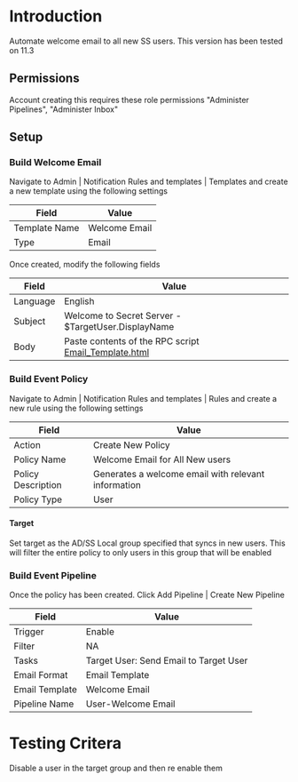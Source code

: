 # Introduction

Automate welcome email to all new SS users. This version has been tested on 11.3

## Permissions

Account creating this requires these role permissions "Administer Pipelines", "Administer Inbox"

## Setup

### Build Welcome Email
Navigate to Admin | Notification Rules and templates | Templates and create a new template using the following settings

| Field       | Value                                                                                           |
| ----------- | ----------------------------------------------------------------------------------------------- |
| Template Name   | Welcome Email                                                                     |
| Type | Email                                              |

Once created, modify the following fields

| Field       | Value                                                                                           |
| ----------- | ----------------------------------------------------------------------------------------------- |
| Language  | English                                                                 |
| Subject | Welcome to Secret Server - $TargetUser.DisplayName                                              |
| Body    |  Paste contents of the RPC script [Email_Template.html](Email_Template.html)                                                                               |

### Build Event Policy
Navigate to Admin | Notification Rules and templates | Rules and create a new rule using the following settings

| Field       | Value                                                                                           |
| ----------- | ----------------------------------------------------------------------------------------------- |
| Action  | Create New Policy                                                                     |
| Policy Name | Welcome Email for All New users                                           |
| Policy Description | Generates a welcome email with relevant information                                             |
| Policy Type   | User                                                                                      |

#### Target
Set target as the AD/SS Local group specified that syncs in new users. This will filter the entire policy to only users in this group that will be enabled

### Build Event Pipeline
Once the policy has been created. Click Add Pipeline | Create New Pipeline

| Field       | Value                                                                                           |
| ----------- | ----------------------------------------------------------------------------------------------- |
| Trigger  | Enable                                                                    |
| Filter | NA                                          |
| Tasks | Target User: Send Email to Target User                                            |
| Email Format  | Email Template                                                                                 |
| Email Template  | Welcome Email                                                                              |
| Pipeline Name  | User-Welcome Email                                                                            |


# Testing Critera

Disable a user in the target group and then re enable them
